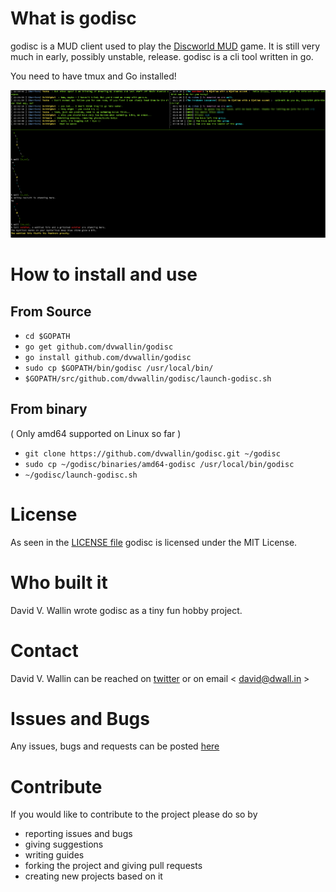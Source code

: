 # What is godisc
godisc is a MUD client used to play the [Discworld MUD](http://discworld.starturtle.net) game. It is still very much in early, possibly unstable, release. godisc is a cli tool written in go.

You need to have tmux and Go installed!

![godisc mud client in tmux](/godisc.png?raw=true "godisc mud client in tmux")

# How to install and use

## From Source

* `cd $GOPATH`
* `go get github.com/dvwallin/godisc`
* `go install github.com/dvwallin/godisc`
* `sudo cp $GOPATH/bin/godisc /usr/local/bin/`
* `$GOPATH/src/github.com/dvwallin/godisc/launch-godisc.sh`

## From binary

( Only amd64 supported on Linux so far )

* `git clone https://github.com/dvwallin/godisc.git ~/godisc`
* `sudo cp ~/godisc/binaries/amd64-godisc /usr/local/bin/godisc`
* `~/godisc/launch-godisc.sh`

# License
As seen in the [LICENSE file](https://github.com/dvwallin/godisc/blob/master/LICENSE) godisc is licensed under the MIT License.

# Who built it
David V. Wallin wrote godisc as a tiny fun hobby project.

# Contact
David V. Wallin can be reached on [twitter](https://twitter.com/dvwallin) or on email < david@dwall.in >

# Issues and Bugs
Any issues, bugs and requests can be posted [here](https://github.com/dvwallin/godisc/issues)

# Contribute
If you would like to contribute to the project please do so by 
* reporting issues and bugs
* giving suggestions
* writing guides
* forking the project and giving pull requests
* creating new projects based on it
